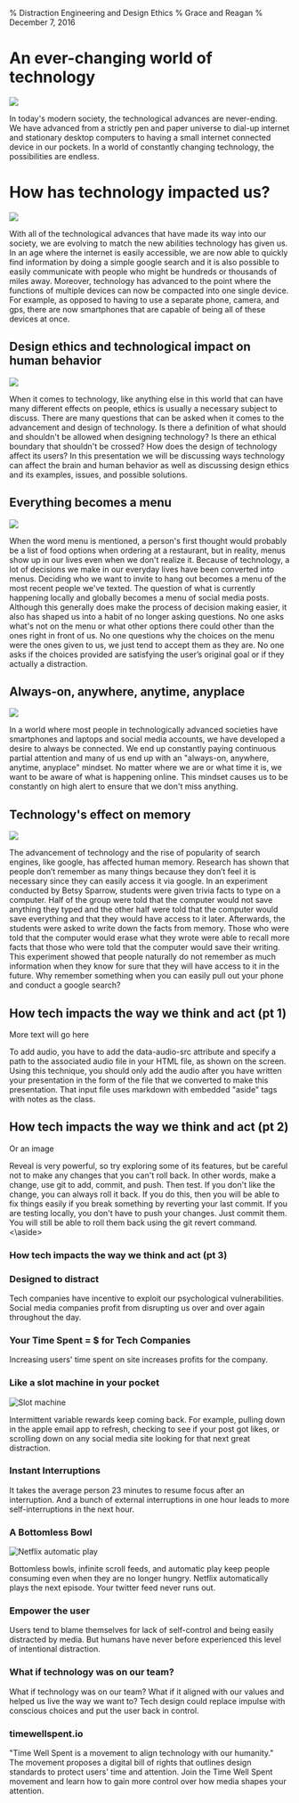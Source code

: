 % Distraction Engineering and Design Ethics
% Grace and Reagan
% December 7, 2016

# An ever-changing world of technology 

![](https://68.media.tumblr.com/c6e5b872dfe9e05848315d843268ba19/tumblr_ohp1x9Jt6b1tpp2lco5_250.jpg)

<aside class="notes">
In today's modern society, the technological advances are never-ending. We have advanced from a strictly pen and paper universe to  dial-up internet and stationary desktop computers to having a small internet connected device in our pockets. In a world of constantly changing technology, the possibilities are endless. 
</aside>

# How has technology impacted us?

![](https://68.media.tumblr.com/8032651ce851659d09ad291fbf21c932/tumblr_ohp1x9Jt6b1tpp2lco6_250.jpg)

<aside class="notes">
With all of the technological advances that have made its way into our society, we are evolving to match the new abilities technology has given us. In an age where the internet is easily accessible, we are now able to quickly find information by doing a simple google search and it is also possible to easily communicate with people who might be hundreds or thousands of miles away. Moreover, technology has advanced to the point where the functions of multiple devices can now be compacted into one single device. For example, as opposed to having to use a separate phone, camera, and gps, there are now smartphones that are capable of being all of these devices at once.


# Design ethics and technological impact on human behavior 

![](https://68.media.tumblr.com/c9a31a03b7b6efec65568f471b5ec49c/tumblr_ohp1x9Jt6b1tpp2lco4_250.jpg)

<aside class="notes">
When it comes to technology, like anything else in this world that can have many different effects on people, ethics is usually a necessary subject to discuss. There are many questions that can be asked when it comes to the advancement and design of technology. Is there a definition of what should and shouldn't be allowed when designing technology? Is there an ethical boundary that shouldn't be crossed? How does the design of technology affect its users? In this presentation we will be discussing ways technology can affect the brain and human behavior as well as discussing design ethics and its examples, issues, and possible solutions. 
</aside>



# Everything becomes a menu

![](https://68.media.tumblr.com/699ff6aeb022f8554d5ca24d07317b44/tumblr_ohp1x9Jt6b1tpp2lco3_400.jpg)

<aside class="notes">
When the word menu is mentioned, a person's first thought would probably be a list of food options when ordering at a restaurant, but in reality, menus show up in our lives even when we don't realize it. Because of technology, a lot of decisions we make in our everyday lives have been converted into menus. Deciding who we want to invite to hang out becomes a menu of the most recent people we've texted. The question of what is currently happening locally and globally becomes a menu of social media posts. Although this generally does make the process of decision making easier, it also has shaped us into a habit of no longer asking questions. No one asks what's not on the menu or what other options there could other than the ones right in front of us. No one questions why the choices on the menu were the ones given to us, we just tend to accept them as they are. No one asks if the choices provided are satisfying the user’s original goal or if they actually a distraction.
</aside>


# Always-on, anywhere, anytime, anyplace

![](https://68.media.tumblr.com/779ceaeffa971321dbfafd09aa297081/tumblr_ohp1x9Jt6b1tpp2lco2_400.jpg)

<aside class="notes">
In a world where most people in technologically advanced societies have smartphones and laptops and social media accounts, we have developed a desire to always be connected. We end up constantly paying continuous partial attention and many of us end up with an "always-on, anywhere, anytime, anyplace" mindset. No matter where we are or what time it is, we want to be aware of what is happening online. This mindset causes us to be constantly on high alert to ensure that we don't miss anything. 
</aside>

# Technology's effect on memory

![](https://68.media.tumblr.com/5808d8b1efcd45ae6cd44b0a7f8be928/tumblr_ohp1x9Jt6b1tpp2lco1_400.jpg)

<aside class="notes">
The advancement of technology and the rise of popularity of search engines, like google, has affected human memory. Research has shown that people don’t remember as many things because they don’t feel it is necessary since they can easily access it via google. In an experiment conducted by Betsy Sparrow, students were given trivia facts to type on a computer. Half of the group were told that the computer would not save anything they typed and the other half were told that the computer would save everything  and that they would have access to it later. Afterwards, the students were asked to write down the facts from memory. Those who were told that the computer would erase what they wrote were able to recall more facts that those who were told that the computer would save their writing. This experiment showed that people naturally do not remember as much information when they know for sure that they will have access to it in the future. Why remember something when you can easily pull out your phone and conduct a google search?


</aside>




# How tech impacts the way we think and act (pt 1)

More text will go here

<aside class="notes">
To add audio, you have to add the data-audio-src attribute and specify a path to the associated audio file in your HTML file, as shown on the screen. Using this technique, you should only add the audio after you have written your presentation in the form of the file that we converted to make this presentation. That input file uses markdown with embedded "aside" tags with notes as the class. 
</aside>

# How tech impacts the way we think and act (pt 2)

Or an image

<aside class="notes">
Reveal is very powerful, so try exploring some of its features, but be careful not to make any changes that you can't roll back. In other words, make a change, use git to add, commit, and push. Then test. If you don't like the change, you can always roll it back. If you do this, then you will be able to fix things easily if you break something by reverting your last commit. If you are testing locally, you don't have to push your changes. Just commit them. You will still be able to roll them back using the git revert command.
<\aside>

# How tech impacts the way we think and act (pt 3)

<aside class="notes">

</aside>


# Designed to distract

<aside class="notes">
Tech companies have incentive to exploit our psychological vulnerabilities. Social media companies
profit from disrupting us over and over again throughout the day. 
</aside>


# Your Time Spent = $ for Tech Companies

<aside class="notes">
Increasing users' time spent on site increases profits for the company. 
</aside>


# Like a slot machine in your pocket

![Slot machine](http://www.casinonewsdaily.com/wp-content/uploads/guides/illustrations/slots/types/multipliers.jpg)

<aside class="notes">
Intermittent variable rewards keep coming back. For example, pulling down in the apple email 
app to refresh, checking to see if your post got likes, or scrolling down on any social media
site looking for that next great distraction. 
</aside>


# Instant Interruptions

<aside class="notes">
It takes the average person 23 minutes to resume focus after an interruption. And 
a bunch of external interruptions in one hour leads to more self-interruptions in the next
hour. 
</aside>

# A Bottomless Bowl

![Netflix automatic play](http://media.idownloadblog.com/wp-content/uploads/2016/05/Netflix-Post-Play-screenshot-001.jpg)

<aside class="notes">
Bottomless bowls, infinite scroll feeds, and automatic play keep people consuming even
when they are no longer hungry. Netflix automatically plays the next episode. Your twitter feed
never runs out.
</aside>

# Empower the user

<aside class="notes">
Users tend to blame themselves for lack of self-control and being easily distracted by media.
But humans have never before experienced this level of intentional distraction. 
</aside>


# What if technology was on our team?

<aside class="notes">
What if technology was on our team? What if it aligned with our values and helped us live
the way we want to? Tech design could replace impulse with conscious choices and put the 
user back in control. 
</aside>


# timewellspent.io

<aside class="notes">
"Time Well Spent is a movement to align technology with our humanity." The movement proposes
a digital bill of rights that outlines design standards to protect users' time and attention.
Join the Time Well Spent movement and learn how to gain more control over how media
shapes your attention.
</aside>




